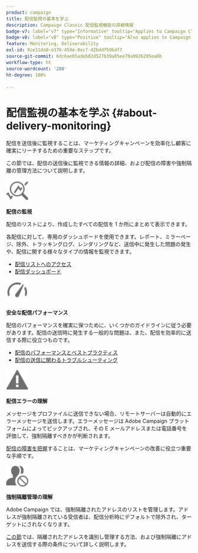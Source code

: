 ```yaml
---
product: campaign
title: 配信監視の基本を学ぶ
description: Campaign Classic 配信監視機能の詳細情報
badge-v7: label="v7" type="Informative" tooltip="Applies to Campaign Classic v7"
badge-v8: label="v8" type="Positive" tooltip="Also applies to Campaign v8"
feature: Monitoring, Deliverability
exl-id: 9ce11da0-e37b-459e-8ec7-d2bddf59bdf7
source-git-commit: 6dc6aeb5adeb82d527b39a05ee70a9926205ea0b
workflow-type: ht
source-wordcount: '288'
ht-degree: 100%

---
```


# 配信監視の基本を学ぶ {#about-delivery-monitoring}



配信を送信後に監視することは、マーケティングキャンペーンを効率化し顧客に確実にリーチするための重要なステップです。

この節では、配信の送信後に監視できる情報の詳細、および配信の障害や強制隔離の管理方法について説明します。

<img src="assets/do-not-localize/icon_monitor.svg" width="60px">

**配信の監視**

配信のリストにより、作成したすべての配信を 1 か所にまとめて表示できます。

各配信に対して、専用のダッシュボードを使用できます。レポート、ミラーページ、除外、トラッキングログ、レンダリングなど、送信中に発生した問題の発生や、配信に関する様々なタイプの情報を監視できます。

* [配信リストへのアクセス](list-of-deliveries.md)
* [配信ダッシュボード](delivery-dashboard.md)

<img src="assets/do-not-localize/icon_guidelines.svg" width="60px">

**安全な配信パフォーマンス**

配信のパフォーマンスを確実に保つために、いくつかのガイドラインに従う必要があります。配信の送信時に発生する一般的な問題は、また、配信を効率的に送信する際に役立つものです。

* [配信のパフォーマンスとベストプラクティス](delivery-performances.md)
* [配信の送信に関わるトラブルシューティング](delivery-troubleshooting.md)

<img src="assets/do-not-localize/icon_failure.svg" width="60px">

**配信エラーの理解**

メッセージをプロファイルに送信できない場合、リモートサーバーは自動的にエラーメッセージを送信します。エラーメッセージは Adobe Campaign プラットフォームによってピックアップされ、その E メールアドレスまたは電話番号を評価して、強制隔離すべきかが判断されます。

[配信の障害を把握](understanding-delivery-failures.md)することは、マーケティングキャンペーンの改善に役立つ重要な手順です。

<img src="assets/do-not-localize/icon_quarantine.svg" width="60px">

**強制隔離管理の理解**

Adobe Campaign では、強制隔離されたアドレスのリストを管理します。アドレスが強制隔離されている受信者は、配信分析時にデフォルトで除外され、ターゲットにされなくなります。

[この節](understanding-quarantine-management.md)では、隔離されたアドレスを識別し管理する方法、および強制隔離にアドレスを送信する際の条件について詳しく説明します。
